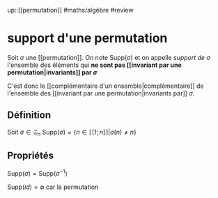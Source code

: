 up::[[permutation]]
#maths/algèbre #review 
# support d'une permutation

Soit $\sigma$ une [[permutation]].
On note $\text{Supp}(\sigma)$ et on appelle _support de $\sigma$_ l'ensemble des éléments qui **ne sont pas [[invariant par une permutation|invariants]] par $\sigma$**

C'est donc le [[complémentaire d'un ensemble|complémentaire]] de l'ensemble des [[invariant par une permutation|invariants par]] $\sigma$.

## Définition
Soit $\sigma\in\mathfrak S_n$
$\text{Supp}(\sigma) = \{n\in[\![1;n]\!]|\sigma(n)\neq n\}$

## Propriétés
$\text{Supp}(\sigma) = \text{Supp}(\sigma^{-1})$

$\text{Supp}(id)=\emptyset$ car la permutation 
